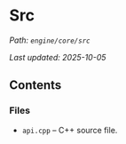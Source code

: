 # Src

_Path: `engine/core/src`_

_Last updated: 2025-10-05_


## Contents

### Files

- `api.cpp` – C++ source file.
